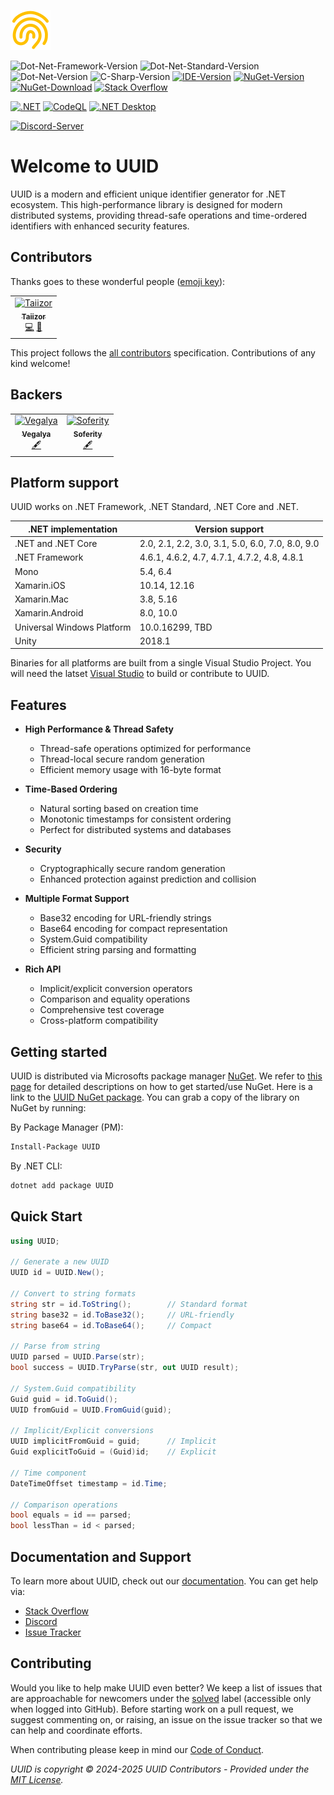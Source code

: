 ![Logo](.images/Logo.png)

![Dot-Net-Framework-Version](https://img.shields.io/badge/.NET%20Framework-%3E%3D4.8-blue)
![Dot-Net-Standard-Version](https://img.shields.io/badge/.NET%20Standard-%3E%3D2.0-blue)
![Dot-Net-Version](https://img.shields.io/badge/.NET-%3E%3D6.0-blue)
![C-Sharp-Version](https://img.shields.io/badge/C%23-Preview-blue.svg)
[![IDE-Version](https://img.shields.io/badge/IDE-VS2022-blue.svg)](https://visualstudio.microsoft.com/downloads)
[![NuGet-Version](https://img.shields.io/nuget/v/UUID.svg?label=NuGet)](https://www.nuget.org/packages/UUID)
[![NuGet-Download](https://img.shields.io/nuget/dt/UUID?label=Download)](https://www.nuget.org/api/v2/package/UUID)
[![Stack Overflow](https://img.shields.io/badge/Stack%20Overflow-UUID-orange.svg)](https://stackoverflow.com/questions/tagged/uuid)

[![.NET](https://github.com/Taiizor/UUID/actions/workflows/dotnet.yml/badge.svg)](https://github.com/Taiizor/UUID/actions/workflows/dotnet.yml)
[![CodeQL](https://github.com/Taiizor/UUID/actions/workflows/codeql-analysis.yml/badge.svg)](https://github.com/Taiizor/UUID/actions/workflows/codeql-analysis.yml)
[![.NET Desktop](https://github.com/Taiizor/UUID/actions/workflows/dotnet-desktop.yml/badge.svg)](https://github.com/Taiizor/UUID/actions/workflows/dotnet-desktop.yml)

[![Discord-Server](https://img.shields.io/discord/932386235538878534?label=Discord)](https://discord.gg/nxG977byXb)

# Welcome to UUID
UUID is a modern and efficient unique identifier generator for .NET ecosystem. This high-performance library is designed for modern distributed systems, providing thread-safe operations and time-ordered identifiers with enhanced security features.

## Contributors

Thanks goes to these wonderful people ([emoji key](https://allcontributors.org/docs/en/emoji-key)):

<table>
  <tr>
    <td align="center">
		<a href="https://github.com/Taiizor">
			<img src="https://avatars3.githubusercontent.com/u/41683699?s=460&v=4" width="80px;" alt="Taiizor"/>
			<br/>
			<sub>
				<b>Taiizor</b>
			</sub>
		</a>
		<br/>
		<a href="https://github.com/Taiizor/UUID/commits?author=Taiizor" title="Code">💻</a>
		<a href="https://www.vegalya.com" title="Ideas & Planning, Feedback">🤔</a>
	</td>
  </tr>
</table>

This project follows the [all contributors](https://github.com/all-contributors/all-contributors) specification. Contributions of any kind welcome!

## Backers

<table>
  <tr>
    <td align="center">
		<a href="https://github.com/Vegalya">
			<img src="https://avatars3.githubusercontent.com/u/98421771?s=200&v=4" width="80px;" alt="Vegalya"/>
			<br/>
			<sub>
				<b>Vegalya</b>
			</sub>
		</a>
		<br/>
		<a href="https://github.com/Vegalya" target="_blank" title="Content">🖋</a>
	</td>
    <td align="center">
		<a href="https://github.com/Soferity">
			<img src="https://avatars3.githubusercontent.com/u/63516515?s=200&v=4" width="80px;" alt="Soferity"/>
			<br/>
			<sub>
				<b>Soferity</b>
			</sub>
		</a>
		<br/>
		<a href="https://github.com/Soferity" target="_blank" title="Content">🖋</a>
	</td>
  </tr>
</table>

## Platform support

UUID works on .NET Framework, .NET Standard, .NET Core and .NET.

<table>
   <thead>
      <tr>
         <th>.NET implementation</th>
         <th>Version support</th>
      </tr>
   </thead>
   <tbody>
      <tr>
         <td>.NET and .NET Core</td>
         <td>2.0, 2.1, 2.2, 3.0, 3.1, 5.0, 6.0, 7.0, 8.0, 9.0</td>
      </tr>
      <tr>
         <td>.NET Framework</td>
         <td>4.6.1, 4.6.2, 4.7, 4.7.1, 4.7.2, 4.8, 4.8.1</td>
      </tr>
      <tr>
         <td>Mono</td>
         <td>5.4, 6.4</td>
      </tr>
      <tr>
         <td>Xamarin.iOS</td>
         <td>10.14, 12.16</td>
      </tr>
      <tr>
         <td>Xamarin.Mac</td>
         <td>3.8, 5.16</td>
      </tr>
      <tr>
         <td>Xamarin.Android</td>
         <td>8.0, 10.0</td>
      </tr>
      <tr>
         <td>Universal Windows Platform</td>
         <td>10.0.16299, TBD</td>
      </tr>
      <tr>
         <td>Unity</td>
         <td>2018.1</td>
      </tr>
   </tbody>
</table>

Binaries for all platforms are built from a single Visual Studio Project. You will need the latset [Visual Studio](https://visualstudio.microsoft.com/downloads) to build or contribute to UUID.

## Features

- **High Performance & Thread Safety**
  - Thread-safe operations optimized for performance
  - Thread-local secure random generation
  - Efficient memory usage with 16-byte format

- **Time-Based Ordering**
  - Natural sorting based on creation time
  - Monotonic timestamps for consistent ordering
  - Perfect for distributed systems and databases

- **Security**
  - Cryptographically secure random generation
  - Enhanced protection against prediction and collision

- **Multiple Format Support**
  - Base32 encoding for URL-friendly strings
  - Base64 encoding for compact representation
  - System.Guid compatibility
  - Efficient string parsing and formatting

- **Rich API**
  - Implicit/explicit conversion operators
  - Comparison and equality operations
  - Comprehensive test coverage
  - Cross-platform compatibility

## Getting started

UUID is distributed via Microsofts package manager [NuGet](https://www.nuget.org). We refer to [this page](https://docs.microsoft.com/en-gb/nuget) for detailed descriptions on how to get started/use NuGet. Here is a link to the [UUID NuGet package](https://www.nuget.org/packages/UUID).
You can grab a copy of the library on NuGet by running:

By Package Manager (PM): 
```sh 
Install-Package UUID
```

By .NET CLI: 
```sh 
dotnet add package UUID
```

## Quick Start

```csharp
using UUID;

// Generate a new UUID
UUID id = UUID.New();

// Convert to string formats
string str = id.ToString();        // Standard format
string base32 = id.ToBase32();     // URL-friendly
string base64 = id.ToBase64();     // Compact

// Parse from string
UUID parsed = UUID.Parse(str);
bool success = UUID.TryParse(str, out UUID result);

// System.Guid compatibility
Guid guid = id.ToGuid();
UUID fromGuid = UUID.FromGuid(guid);

// Implicit/Explicit conversions
UUID implicitFromGuid = guid;      // Implicit
Guid explicitToGuid = (Guid)id;    // Explicit

// Time component
DateTimeOffset timestamp = id.Time;

// Comparison operations
bool equals = id == parsed;
bool lessThan = id < parsed;
```

## Documentation and Support

To learn more about UUID, check out our [documentation](https://github.com/Taiizor/UUID/wiki). You can get help via:

* [Stack Overflow](https://stackoverflow.com/questions/tagged/uuid)
* [Discord](https://discord.gg/nxG977byXb)
* [Issue Tracker](https://github.com/Taiizor/UUID/issues)

## Contributing

Would you like to help make UUID even better? We keep a list of issues that are approachable for newcomers under the [solved](https://github.com/Taiizor/UUID/issues?q=is%3Aissue+label%3Asolved) label (accessible only when logged into GitHub). Before starting work on a pull request, we suggest commenting on, or raising, an issue on the issue tracker so that we can help and coordinate efforts.

When contributing please keep in mind our [Code of Conduct](CODE_OF_CONDUCT.md).

_UUID is copyright &copy; 2024-2025 UUID Contributors - Provided under the [MIT License](LICENSE)._